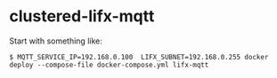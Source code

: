# clustered-lifx-mqtt

Start with something like:
```shell
$ MQTT_SERVICE_IP=192.168.0.100  LIFX_SUBNET=192.168.0.255 docker deploy --compose-file docker-compose.yml lifx-mqtt
```